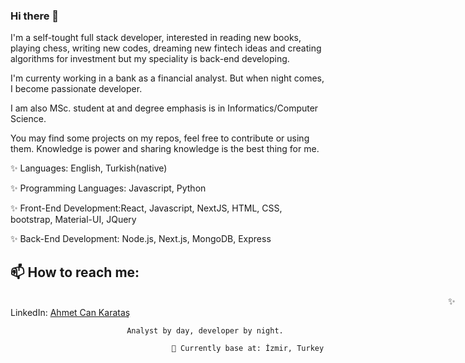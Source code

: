 ### Hi there 👋

I'm a self-tought full stack developer, interested in reading new books, playing chess, writing new codes, dreaming new fintech ideas and creating algorithms for investment but my speciality is back-end developing.

I'm currenty working in a bank as a financial analyst. But when night comes, I become passionate developer. 

I am also MSc. student at and degree emphasis is in Informatics/Computer Science.

You may find some projects on my repos, feel free to contribute or using them. Knowledge is power and sharing knowledge is the best thing for me.

✨ Languages: English, Turkish(native)

✨ Programming Languages: Javascript, Python

✨ Front-End Development:React, Javascript, NextJS, HTML, CSS, bootstrap, Material-UI, JQuery

✨ Back-End Development: Node.js, Next.js, MongoDB, Express

## 📫 How to reach me: <br>

<span style="margin-left:50em;" >✨ LinkedIn:</span> <a href='https://www.linkedin.com/in/ahmetcankaratas//'>Ahmet Can Karataş</a>

                              Analyst by day, developer by night.
                                        
                                        📍 Currently base at: İzmir, Turkey


